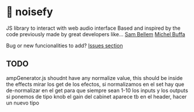 # 🎼 noisefy
JS library to interact with web audio interface
Based and inspired by the code previously made by great developers like...
[Sam Bellem](https://twitter.com/sambego)
[Michel Buffa](https://twitter.com/micbuffa)

Bug or new funcionalities to add? [Issues section](https://github.com/arturogalan/noise-box/issues)


## TODO
ampGenerator.js shoudnt have any normalize value, this should be inside the effects
mirar los get de los efectos, si normalizamos en el set hay que de-normalizar en el get para que siempre sean 1-10 los inputs y los outputs
si ponemos de tipo knob el gain del cabinet aparece tb en el header, hacer un nuevo tipo
